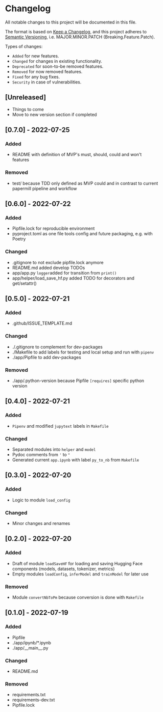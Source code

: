 # Changelog

All notable changes to this project will be documented in this file.

The format is based on [Keep a Changelog](https://keepachangelog.com/en/1.0.0/),
and this project adheres to [Semantic Versioning](https://semver.org/spec/v2.0.0.html), i.e. MAJOR.MINOR.PATCH (Breaking.Feature.Patch).

Types of changes:

- `Added` for new features.
- `Changed` for changes in existing functionality.
- `Deprecated` for soon-to-be removed features.
- `Removed` for now removed features.
- `Fixed` for any bug fixes.
- `Security` in case of vulnerabilities.

## [Unreleased]

- Things to come
- Move to new version section if completed

## [0.7.0] - 2022-07-25

### Added

- README with definition of MVP's must, should, could and won't features

### Removed

- test/ because TDD only defined as MVP could and in contrast to current papermill pipeline and workflow

## [0.6.0] - 2022-07-22

### Added

- Pipfile.lock for reproducible environment
- pyproject.toml as one file tools config and future packaging, e.g. with Poetry

### Changed

- .gitignore to not exclude pipfile.lock anymore
- README.md added develop TODOs
- app/app.py `logger`added for transition from `print()`
- app/helper/load_save_hf.py added TODO for decorators and get/setattr()

## [0.5.0] - 2022-07-21

### Added

- .github/ISSUE_TEMPLATE.md

### Changed

- ./.gitignore to complement for dev-packages
- ./Makefile to add labels for testing and local setup and run with `pipenv`
- ./app/Pipfile to add dev-packages

### Removed

- ./app/.python-version because Pipfile `[requires]` specific python version

## [0.4.0] - 2022-07-21

### Added

- `Pipenv` and modified `jupytext` labels in `Makefile`

### Changed

- Separated modules into `helper` and `model`
- Pydoc comments from `'` to `"`
- Generated current `app.ipynb` with label `py_to_nb` from `Makefile`

## [0.3.0] - 2022-07-20

### Added

- Logic to  module `load_config`

### Changed

- Minor changes and renames

## [0.2.0] - 2022-07-20

### Added

- Draft of module `loadSaveHF` for loading and saving Hugging Face components (models, datasets, tokenizer, metrics)
- Empty modules `loadConfig`, `inferModel` and `trainModel` for later use

### Removed

- Module `convertNbToPm` because conversion is done with `Makefile`

## [0.1.0] - 2022-07-19

### Added

- Pipfile
- ./app/ipynb/*.ipynb
- ./app/__main\__.py

### Changed

- README.md

### Removed

- requirements.txt
- requirements-dev.txt
- Pipfile.lock